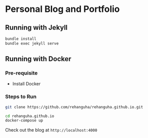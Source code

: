 # Personal Blog and Portfolio


## Running with Jekyll

```bash
bundle install
bundle exec jekyll serve
```

## Running with Docker

### Pre-requisite

 - Install Docker

### Steps to Run

```bash
git clone https://github.com/rehanguha/rehanguha.github.io.git
```

```bash
cd rehanguha.github.io
docker-compose up
```

Check out the blog at `http://localhost:4000`

